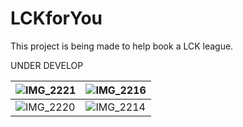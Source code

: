# LCKforYou
This project is being made to help book a LCK league.

UNDER DEVELOP

| ![IMG_2221](https://user-images.githubusercontent.com/29784606/69064876-2c07c180-0a62-11ea-9c4f-050b2a3873d8.PNG) | ![IMG_2216](https://user-images.githubusercontent.com/29784606/69064898-30cc7580-0a62-11ea-8dbc-434ac13dbf9e.PNG) |
| ------------------------------------------------------------ | ------------------------------------------------------------ |
| ![IMG_2220](https://user-images.githubusercontent.com/29784606/69064924-3924b080-0a62-11ea-91dc-b5e23f148787.PNG) | ![IMG_2214](https://user-images.githubusercontent.com/29784606/69064930-3b870a80-0a62-11ea-86cd-2240b728c4f6.PNG) |

